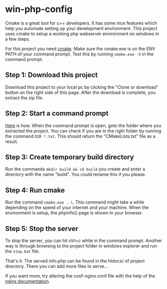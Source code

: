 # win-php-config

Cmake is a great tool for c++ developers. It has some nice features which help you automate setting up your development environment. This project uses cmake to setup a working php webserver environment on windows in a few steps.

For this project you need [cmake](https://cmake.org/download/). Make sure the cmake.exe is on the ENV PATH of your command prompt. Test this by running `cmake.exe -h` in the command prompt. 

## Step 1: Download this project
Download this project to your local pc by clicking the "Clone or download" button on the right side of this page. After the download is complete, you extract the zip file.
 
## Step 2: Start a command prompt
[Here](http://pcsupport.about.com/od/commandlinereference/f/open-command-prompt.htm) is how. When the command prompt is open, goto the folder where you extracted the project. You can check if you are in the right folder by running the command `DIR *.txt`. This should return the "CMakeLists.txt" file as a result.

## Step 3: Create temporary build directory
Run the commands `mkdir build && cd build` you create and enter a directory with the name "build". You could rename this if you please.

## Step 4: Run cmake
Run the command `cmake.exe ..\`. This command might take a while depending on the speed of your internet and your machine. When the environment is setup, the phpinfo() page is shown in your browser.

## Step 5: Stop the server
To stop the server, you can hit ctrl+c while in the command prompt. Another way is through browsing to the project folder in windows explorer and run the `stop.bat` file.

That's it. The served info.php can be found in the htdocs/ of project directory. There you can add more files to serve...

If you want more, try altering the conf-nginx.conf file with the help of the [nginx documentation](http://nginx.org/en/docs/beginners_guide.html). 
